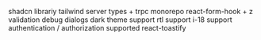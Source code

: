 shadcn librariy
tailwind
server types + trpc monorepo
react-form-hook + z validation
debug dialogs
dark theme support
rtl support
i-18 support
authentication / authorization supported
react-toastify